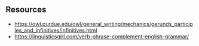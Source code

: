 


## Resources
- https://owl.purdue.edu/owl/general_writing/mechanics/gerunds_participles_and_infinitives/infinitives.html
- https://linguisticsgirl.com/verb-phrase-complement-english-grammar/

